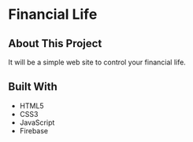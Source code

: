 # Financial Life

## About This Project
It will be a simple web site to control your financial life.

## Built With
 - HTML5
 - CSS3
 - JavaScript
 - Firebase
